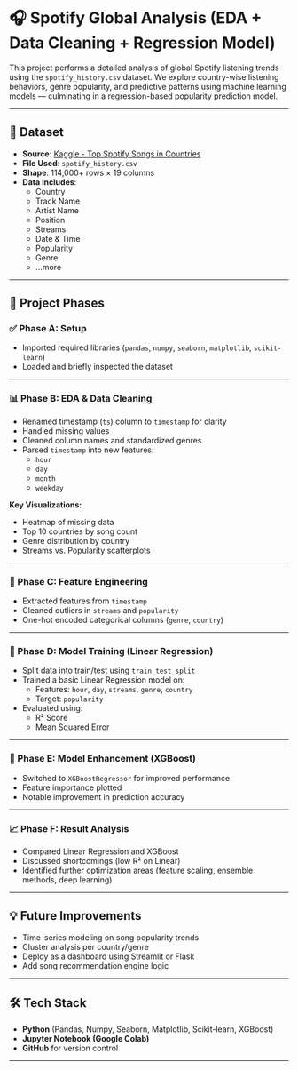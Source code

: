 # 🎧 Spotify Global Analysis (EDA + Data Cleaning + Regression Model)

This project performs a detailed analysis of global Spotify listening trends using the `spotify_history.csv` dataset. We explore country-wise listening behaviors, genre popularity, and predictive patterns using machine learning models — culminating in a regression-based popularity prediction model.

---

## 📌 Dataset
- **Source**: [Kaggle - Top Spotify Songs in Countries](https://www.kaggle.com/datasets/anandshaw2001/top-spotify-songs-in-countries)
- **File Used**: `spotify_history.csv`
- **Shape**: 114,000+ rows × 19 columns
- **Data Includes**:
  - Country
  - Track Name
  - Artist Name
  - Position
  - Streams
  - Date & Time
  - Popularity
  - Genre
  - ...more

---

## 🚀 Project Phases

### ✅ Phase A: Setup
- Imported required libraries (`pandas`, `numpy`, `seaborn`, `matplotlib`, `scikit-learn`)
- Loaded and briefly inspected the dataset

---

### 📊 Phase B: EDA & Data Cleaning
- Renamed timestamp (`ts`) column to `timestamp` for clarity
- Handled missing values
- Cleaned column names and standardized genres
- Parsed `timestamp` into new features:
  - `hour`
  - `day`
  - `month`
  - `weekday`

**Key Visualizations:**
- Heatmap of missing data
- Top 10 countries by song count
- Genre distribution by country
- Streams vs. Popularity scatterplots

---

### 🔎 Phase C: Feature Engineering
- Extracted features from `timestamp`
- Cleaned outliers in `streams` and `popularity`
- One-hot encoded categorical columns (`genre`, `country`)

---

### 🧠 Phase D: Model Training (Linear Regression)
- Split data into train/test using `train_test_split`
- Trained a basic Linear Regression model on:
  - Features: `hour`, `day`, `streams`, `genre`, `country`
  - Target: `popularity`
- Evaluated using:
  - R² Score
  - Mean Squared Error

---

### 🧪 Phase E: Model Enhancement (XGBoost)
- Switched to `XGBoostRegressor` for improved performance
- Feature importance plotted
- Notable improvement in prediction accuracy

---

### 📈 Phase F: Result Analysis
- Compared Linear Regression and XGBoost
- Discussed shortcomings (low R² on Linear)
- Identified further optimization areas (feature scaling, ensemble methods, deep learning)

---

## 💡 Future Improvements
- Time-series modeling on song popularity trends
- Cluster analysis per country/genre
- Deploy as a dashboard using Streamlit or Flask
- Add song recommendation engine logic

---

## 🛠️ Tech Stack
- **Python** (Pandas, Numpy, Seaborn, Matplotlib, Scikit-learn, XGBoost)
- **Jupyter Notebook (Google Colab)**
- **GitHub** for version control

---
